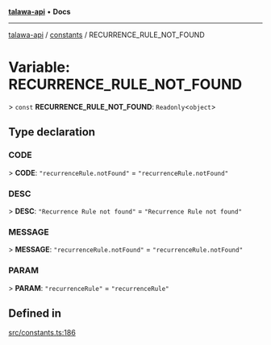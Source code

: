 [**talawa-api**](../../README.md) • **Docs**

***

[talawa-api](../../modules.md) / [constants](../README.md) / RECURRENCE\_RULE\_NOT\_FOUND

# Variable: RECURRENCE\_RULE\_NOT\_FOUND

\> `const` **RECURRENCE\_RULE\_NOT\_FOUND**: `Readonly`\<`object`\>

## Type declaration

### CODE

\> **CODE**: `"recurrenceRule.notFound"` = `"recurrenceRule.notFound"`

### DESC

\> **DESC**: `"Recurrence Rule not found"` = `"Recurrence Rule not found"`

### MESSAGE

\> **MESSAGE**: `"recurrenceRule.notFound"` = `"recurrenceRule.notFound"`

### PARAM

\> **PARAM**: `"recurrenceRule"` = `"recurrenceRule"`

## Defined in

[src/constants.ts:186](https://github.com/PalisadoesFoundation/talawa-api/blob/60937520d7a29ccf883a9c6a7c2d186bae92a81b/src/constants.ts#L186)
